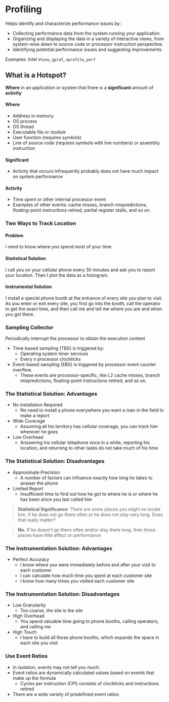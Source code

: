 # Profiling

Helps identify and characterize performance issues by:

* Collecting performance data from the system running your application.
* Organizing and displaying the data in a variety of interactive views, from system-wise down to source code or processor instruction perspective.
* Identifying potential performance issues and suggesting improvements.

Examples: Intel `Vtune`, `gprof`, `oprofile`, `perf`

## What is a Hotspot?

**Where** in an application or system that there is a **significant** amount of **activity**

#### Where
  * Address in memory
  * OS process
  * OS thread
  * Executable file or _module_
  * User function (requires symbols)
  * Line of source code (requires symbols with line numbers) or assembly instruction

#### Significant
  * Activity that occurs infrequently probably does not have much impact on system performance

#### Activity
  * Time spent or other internal processor event
  * Examples of other events: cache misses, branch mispredictions, floating-point instructions retired, partial register stalls, and so on.

### Two Ways to Track Location

#### Problem

I need to know where you spend _most_ of your time.

#### Statistical Solution

I call you on your cellular phone every 30 minutes and ask you to report your location. Then I plot the data as a histogram.

#### Instrumental Solution

I install a special phone booth at the entrance of every site you plan to visit. As you enter or exit every site, you first go into the booth, call the operator to get the exact time, and then call me and tell me where you are and when you got there.

### Sampling Collector

Periodically interrupt the processor to obtain the execution content

* Time-based sampling (TBS) is triggered by:
  * Operating system timer services
  * Every _n_ processor clockticks
* Event-based sampling (EBS) is triggered by processor event counter overflow.
  * These events are processor-specific, like L2 cache misses, branch mispredictions, floating-point instructions retired, and so on.

### The Statistical Solution: Advantages

* No installation Required
  * No need to install a phone everywhere you want a man in the field to make a report
* Wide Coverage
  * Assuming all his territory has cellular coverage, you can track him wherever he goes
* Low Overhead
  * Answering his cellular telephone once in a while, reporting his location, and returning to other tasks do not take much of his time

### The Statistical Solution: Disadvantages

* Approximate Precision
  * A number of factors can influence exactly how long he takes to answer the phone
* Limited Report
  * Insufficient time to find out how he got to where he is or where he has been since you last called him

> **Statistical Significance**: There are some places you might no locate him, if he does not go there often or he does not stay very long. Does that really matter?

> **No.** If he doesn't go there often and/or stay there long, then those places have little effect on performance

### The Instrumentation Solution: Advantages

* Perfect Accuracy
  * I know where you were immediately before and after your visit to each customer
  * I can calculate how much time you spent at each customer site
  * I know how many times you visited each customer site

### The Instrumentation Solution: Disadvantages

* Low Granularity
  * Too coarse, the site is the site
* High Overhead
  * You spend valuable time going to phone booths, calling operators, and calling me
* High Touch
  * I have to build all those phone booths, which expands the space in each site you visit

### Use Event Ratios

* In isolation, events may not tell you much.
* Event ratios are dynamically calculated values based on events that make up the formula
  * Cycles per instruction (CPI) consists of clockticks and instructions retired
* There are a wide variety of predefined event ratios
